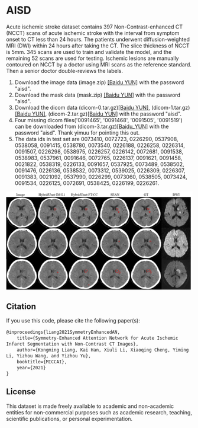 # AISD

Acute ischemic stroke dataset contains 397 Non-Contrast-enhanced CT (NCCT) scans of acute ischemic stroke with the interval from symptom onset to CT less than 24 hours. The patients underwent diffusion-weighted MRI (DWI) within 24 hours after taking the CT. The slice thickness of NCCT is 5mm. 345 scans are used to train and validate the model, and the remaining 52 scans are used for testing. Ischemic lesions are manually contoured on NCCT by a doctor using MRI scans as the reference standard. Then a senior doctor double-reviews the labels.

1. Download the image data (image.zip) [[Baidu YUN]](https://pan.baidu.com/s/12nouuU6MbFrQps4EmTcomA) with the password "aisd".
2. Download the mask data (mask.zip) [[Baidu YUN]](https://pan.baidu.com/s/1MR4tAEHypdTRnqprXuRRXQ) with the password "aisd".
3. Download the dicom data (dicom-0.tar.gz)[[Baidu YUN]](https://pan.baidu.com/s/1JLgGtkdzP8TlH2va5LRQ7w), (dicom-1.tar.gz)[[Baidu YUN]](https://pan.baidu.com/s/15CFiAdhI0cG7Ad1GT3gpUQ), (dicom-2.tar.gz)[[Baidu YUN]](https://pan.baidu.com/s/1QLOUojfAzFSE3-F8hTJZ7w) with the password "aisd".
4. Four missing dicom files('0091465', '0091468', '0091505', '0091519') can be downloaded from (dicom-3.tar.gz)[[Baidu_YUN]](https://pan.baidu.com/s/1Rblm1fU6xrpYSQub45f-Ig) with the password "aisd". Thank yimuu for pointing this out.
5. The data ids in test set are 0073410, 0072723, 0226290, 0537908, 0538058, 0091415, 0538780, 0073540, 0226188, 0226258, 0226314, 0091507, 0226298, 0538975, 0226257, 0226142, 0072681, 0091538, 0538983, 0537961, 0091646, 0072765, 0226137, 0091621, 0091458, 0021822, 0538319, 0226133, 0091657, 0537925, 0073489, 0538502, 0091476, 0226136, 0538532, 0073312, 0539025, 0226309, 0226307, 0091383, 0021092, 0537990, 0226299, 0073060, 0538505, 0073424, 0091534, 0226125, 0072691, 0538425, 0226199, 0226261.

![Samples](https://github.com/GriffinLiang/AISD/blob/main/vis.png)


## Citation

If you use this code, please cite the following paper(s):

	@inproceedings{liang2021SymmetryEnhancedAN,
		title={Symmetry-Enhanced Attention Network for Acute Ischemic Infarct Segmentation with Non-Contrast CT Images},    
		author={Kongming Liang, Kai Han, Xiuli Li, Xiaoqing Cheng, Yiming Li, Yizhou Wang, and Yizhou Yu},    
		booktitle={MICCAI},    
		year={2021}    
	}


## License
This dataset is made freely available to academic and non-academic entities for non-commercial purposes such as academic research, teaching, scientific publications, or personal experimentation.
